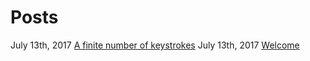 # Posts

July 13th, 2017 [A finite number of keystrokes](./finite_keystrokes.md)
July 13th, 2017 [Welcome](./welcome.md)
